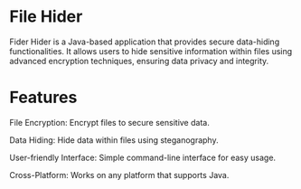 # File Hider 

Fider Hider is a Java-based application that provides secure data-hiding functionalities. It allows users to hide sensitive information within files using advanced encryption techniques, ensuring data privacy and integrity.

# Features
File Encryption: Encrypt files to secure sensitive data.

Data Hiding: Hide data within files using steganography.

User-friendly Interface: Simple command-line interface for easy usage.

Cross-Platform: Works on any platform that supports Java.
